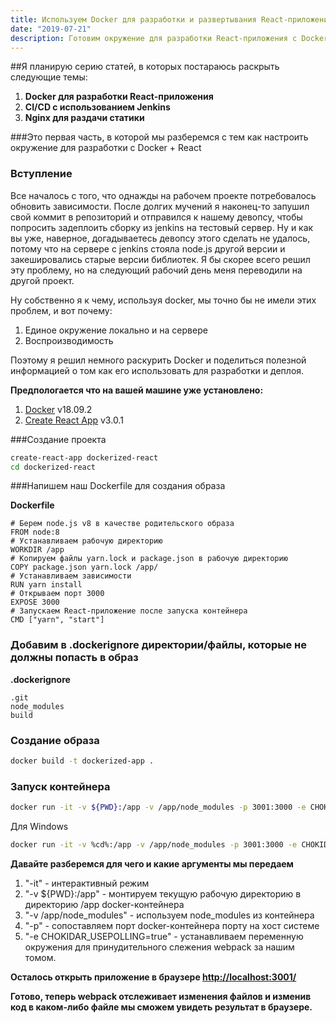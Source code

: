 ```yaml
---
title: Используем Docker для разработки и развертывания React-приложений. Часть 1.
date: "2019-07-21"
description: Готовим окружение для разработки React-приложения с Docker.
---
```


##Я планирую серию статей, в которых постараюсь раскрыть следующие темы:
1) <b>Docker для разработки React-приложения</b>
2) <b>CI/CD с использованием Jenkins</b>
3) <b>Nginx для раздачи статики</b>

###Это первая часть, в которой мы разберемся с тем как настроить окружение для разработки с Docker + React

### Вступление

Все началось с того, что однажды на рабочем проекте потребовалось обновить зависимости.
После долгих мучений я наконец-то запушил свой коммит в репозиторий и отправился к нашему девопсу,
чтобы попросить задеплоить сборку из jenkins на тестовый сервер. Ну и как вы уже, наверное, догадываетесь девопсу этого сделать
не удалось, потому что на сервере с jenkins стояла node.js другой версии и закешировались старые версии библиотек.
Я бы скорее всего решил эту проблему, но на следующий рабочий день меня переводили на другой проект.

Ну собственно я к чему, используя docker, мы точно бы не имели этих проблем, и вот почему:
1) Единое окружение локально и на сервере
2) Воспроизводимость

Поэтому я решил немного раскурить Docker и поделиться полезной информацией о том
как его использовать для разработки и деплоя.  

<b>Предпологается что на вашей машине уже установлено:</b>
1) [Docker](https://www.docker.com/) v18.09.2
2) [Create React App](https://github.com/facebook/create-react-app) v3.0.1

###Создание проекта

```bash
create-react-app dockerized-react
cd dockerized-react
```

###Напишем наш Dockerfile для создания образа

<b>Dockerfile</b>
```
# Берем node.js v8 в качестве родительского образа
FROM node:8
# Устанавливаем рабочую директорию
WORKDIR /app
# Копируем файлы yarn.lock и package.json в рабочую директорию
COPY package.json yarn.lock /app/
# Устанавливаем зависимости
RUN yarn install
# Открываем порт 3000
EXPOSE 3000
# Запускаем React-приложение после запуска контейнера
CMD ["yarn", "start"]
```

### Добавим в .dockerignore директории/файлы, которые не должны попасть в образ

<b>.dockerignore</b>
```
.git
node_modules
build
```

### Создание образа

```bash
docker build -t dockerized-app .
```

### Запуск контейнера

```bash
docker run -it -v ${PWD}:/app -v /app/node_modules -p 3001:3000 -e CHOKIDAR_USEPOLLING=true dockerized-app
```

Для Windows

```bash
docker run -it -v %cd%:/app -v /app/node_modules -p 3001:3000 -e CHOKIDAR_USEPOLLING=true dockerized-app
```

<b>Давайте разберемся для чего и какие аргументы мы передаем</b>

1) "-it" - интерактивный режим
2) "-v ${PWD}:/app" - монтируем текущую рабочую директорию в директорию /app docker-контейнера
3) "-v /app/node_modules" - используем node_modules из контейнера
4) "-p" - сопоставляем порт docker-контейнера порту на хост системе
5) "-e CHOKIDAR_USEPOLLING=true" - устанавливаем переменную окружения для принудительного слежения webpack за нашим томом.

<b>Осталось открыть приложение в браузере [http://localhost:3001/](http://localhost:3001/)</b>

<b>Готово, теперь webpack отслеживает изменения файлов и изменив код в каком-либо файле мы сможем увидеть результат в браузере.</b>
